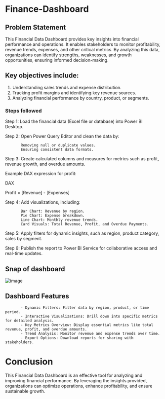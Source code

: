 
# Finance-Dashboard


## Problem Statement

This Financial Data Dashboard provides key insights into financial performance and operations. It enables stakeholders to monitor profitability, revenue trends, expenses, and other critical metrics. By analyzing this data, organizations can identify strengths, weaknesses, and growth opportunities, ensuring informed decision-making.

## Key objectives include:

1. Understanding sales trends and expense distribution.
2. Tracking profit margins and identifying key revenue sources.
3. Analyzing financial performance by country, product, or segments.


### Steps followed 

Step 1: Load the financial data (Excel file or database) into Power BI Desktop.

Step 2: Open Power Query Editor and clean the data by:
           
           Removing null or duplicate values.
           Ensuring consistent data formats.
Step 3: Create calculated columns and measures for metrics such as profit, revenue growth, and overdue amounts.

Example DAX expression for profit:

DAX

Profit = [Revenue] - [Expenses]  

Step 4: Add visualizations, including:

           Bar Chart: Revenue by region.
           Pie Chart: Expense breakdown.
           Line Chart: Monthly revenue trends.
           Card Visuals: Total Revenue, Profit, and Overdue Payments.
Step 5: Apply filters for dynamic insights, such as region, product category, sales by segment.

Step 6: Publish the report to Power BI Service for collaborative access and real-time updates.

## Snap of dashboard 

![image](https://github.com/user-attachments/assets/4d6c3b40-7b71-4c36-906f-b98da4302d5d)

## Dashboard Features
           - Dynamic Filters: Filter data by region, product, or time period.
           - Interactive Visualizations: Drill down into specific metrics for detailed analysis.
           - Key Metrics Overview: Display essential metrics like total revenue, profit, and overdue amounts.
           - Trend Analysis: Monitor revenue and expense trends over time.
           - Export Options: Download reports for sharing with stakeholders.
# Conclusion
This Financial Data Dashboard is an effective tool for analyzing and improving financial performance.
By leveraging the insights provided, organizations can optimize operations, enhance profitability, and ensure sustainable growth.
